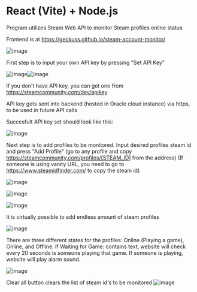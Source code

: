 # React (Vite) + Node.js

Program utilizes Steam Web API to monitor Steam profiles online status  

Frontend is at https://geckuss.github.io/steam-account-monitor/

![image](https://github.com/Geckuss/steam-account-monitor/assets/58637152/73374557-ec12-4e67-b5bd-4a4202f9163c)

First step is to input your own API key by pressing "Set API Key"

![image](https://github.com/Geckuss/steam-account-monitor/assets/58637152/07b96423-9a00-4ed3-b80c-85058c6b6efd)![image](https://github.com/Geckuss/steam-account-monitor/assets/58637152/72c97ac4-82ef-4f7f-9d20-bd8f80c0e0d2)

If you don't have API key, you can get one from https://steamcommunity.com/dev/apikey

API key gets sent into backend (hosted in Oracle cloud instance) via https, to be used in future API calls

Succesfult API key set should look like this:

![image](https://github.com/Geckuss/steam-account-monitor/assets/58637152/ea9c8758-8f4e-4b9a-b4eb-414d76959379)

Next step is to add profiles to be monitored. Input desired profiles steam id and press "Add Profile" (go to any profile and copy https://steamcommunity.com/profiles/[STEAM_ID] from the address) (If someone is using vanity URL, you need to go to https://www.steamidfinder.com/ to copy the steam id)

![image](https://github.com/Geckuss/steam-account-monitor/assets/58637152/26177f4d-5370-4d9b-ae17-bc6bf5cb5b54)

![image](https://github.com/Geckuss/steam-account-monitor/assets/58637152/25de0be1-ebe4-4823-bf83-b36b36da8343)

![image](https://github.com/Geckuss/steam-account-monitor/assets/58637152/71c9e3bc-c466-4c4e-86fb-15e4f2d3d145)

It is virtually possible to add endless amount of steam profiles

![image](https://github.com/Geckuss/steam-account-monitor/assets/58637152/28777419-d545-413d-921d-91e2172fb6c5)

There are three different states for the profiles: Online (Playing a game), Online, and Offline.
If Waiting for Game: contains text, website will check every 20 seconds is someone playing that game. 
If someone is playing, website will play alarm sound.

![image](https://github.com/Geckuss/steam-account-monitor/assets/58637152/3358eba9-885d-4920-bc40-2afc48403b3c)

Clear all button clears the list of steam id's to be monitored
![image](https://github.com/Geckuss/steam-account-monitor/assets/58637152/24109db2-7c2d-4c46-b386-e48230001aa3)


